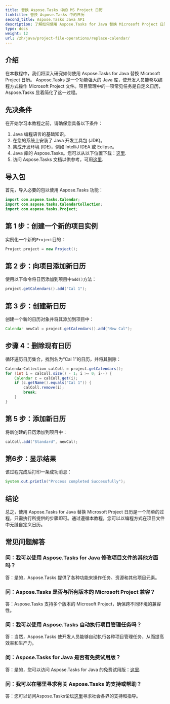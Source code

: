 ```yaml
---
title: 替换 Aspose.Tasks 中的 MS Project 日历
linktitle: 替换 Aspose.Tasks 中的日历
second_title: Aspose.Tasks Java API
description: 了解如何使用 Aspose.Tasks for Java 替换 Microsoft Project 日历。带有代码示例的分步指南。
type: docs
weight: 12
url: /zh/java/project-file-operations/replace-calendar/
---
```

## 介绍
在本教程中，我们将深入研究如何使用 Aspose.Tasks for Java 替换 Microsoft Project 日历。 Aspose.Tasks 是一个功能强大的 Java 库，使开发人员能够以编程方式操作 Microsoft Project 文件。项目管理中的一项常见任务是自定义日历，Aspose.Tasks 显着简化了这一过程。
## 先决条件
在开始学习本教程之前，请确保您具备以下条件：
1. Java 编程语言的基础知识。
2. 在您的系统上安装了 Java 开发工具包 (JDK)。
3. 集成开发环境 (IDE)，例如 IntelliJ IDEA 或 Eclipse。
4.  Java 库的 Aspose.Tasks。您可以从以下位置下载：[这里](https://releases.aspose.com/tasks/java/).
5. 访问 Aspose.Tasks 文档以供参考，可用[这里](https://reference.aspose.com/tasks/java/).

## 导入包
首先，导入必要的包以使用 Aspose.Tasks 功能：
```java
import com.aspose.tasks.Calendar;
import com.aspose.tasks.CalendarCollection;
import com.aspose.tasks.Project;
```

## 第 1 步：创建一个新的项目实例
实例化一个新的`Project`目的：
```java
Project project = new Project();
```
## 第 2 步：向项目添加新日历
使用以下命令将日历添加到项目中`add()`方法：
```java
project.getCalendars().add("Cal 1");
```
## 第 3 步：创建新日历
创建一个新的日历对象并将其添加到项目中：
```java
Calendar newCal = project.getCalendars().add("New Cal");
```
## 步骤 4：删除现有日历
循环遍历日历集合，找到名为“Cal 1”的日历，并将其删除：
```java
CalendarCollection calColl = project.getCalendars();
for (int i = calColl.size() - 1; i >= 0; i--) {
    Calendar c = calColl.get(i);
    if (c.getName().equals("Cal 1")) {
        calColl.remove(i);
        break;
    }
}
```
## 第 5 步：添加新日历
将新创建的日历添加到项目中：
```java
calColl.add("Standard", newCal);
```
## 第6步：显示结果
该过程完成后打印一条成功消息：
```java
System.out.println("Process completed Successfully");
```

## 结论
总之，使用 Aspose.Tasks for Java 替换 Microsoft Project 日历是一个简单的过程，只需执行所提供的步骤即可。通过遵循本教程，您可以以编程方式在项目文件中无缝自定义日历。
## 常见问题解答
### 问：我可以使用 Aspose.Tasks for Java 修改项目文件的其他方面吗？
答：是的，Aspose.Tasks 提供了各种功能来操作任务、资源和其他项目元素。
### 问：Aspose.Tasks 是否与所有版本的 Microsoft Project 兼容？
答：Aspose.Tasks 支持多个版本的 Microsoft Project，确保跨不同环境的兼容性。
### 问：我可以使用 Aspose.Tasks 自动执行项目管理任务吗？
答：当然，Aspose.Tasks 使开发人员能够自动执行各种项目管理任务，从而提高效率和生产力。
### 问：Aspose.Tasks for Java 是否有免费试用版？
答：是的，您可以访问 Aspose.Tasks for Java 的免费试用版：[这里](https://releases.aspose.com/).
### 问：我可以在哪里寻求有关 Aspose.Tasks 的支持或帮助？
答：您可以访问Aspose.Tasks论坛[这里](https://forum.aspose.com/c/tasks/15)寻求社会各界的支持和指导。